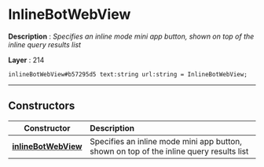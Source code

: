 # InlineBotWebView

**Description** : *Specifies an inline mode mini app button, shown on top of the inline query results list*

**Layer** : 214

```tl
inlineBotWebView#b57295d5 text:string url:string = InlineBotWebView;
```

---

## Constructors

| Constructor | Description |
| :---: | :--- |
| [**inlineBotWebView**](constructor/inlineBotWebView) | Specifies an inline mode mini app button, shown on top of the inline query results list |